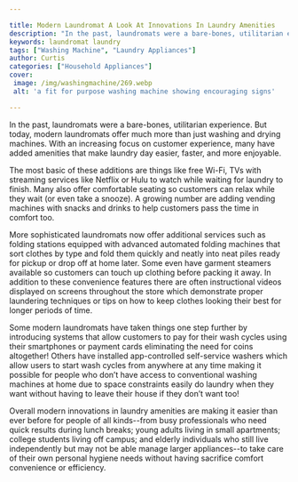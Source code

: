 ```yaml
---

title: Modern Laundromat A Look At Innovations In Laundry Amenities
description: "In the past, laundromats were a bare-bones, utilitarian experience. But today, modern laundromats offer much more than just washin...you wont regret reading on"
keywords: laundromat laundry
tags: ["Washing Machine", "Laundry Appliances"]
author: Curtis
categories: ["Household Appliances"]
cover: 
 image: /img/washingmachine/269.webp
 alt: 'a fit for purpose washing machine showing encouraging signs'

---
```


In the past, laundromats were a bare-bones, utilitarian experience. But today, modern laundromats offer much more than just washing and drying machines. With an increasing focus on customer experience, many have added amenities that make laundry day easier, faster, and more enjoyable. 

The most basic of these additions are things like free Wi-Fi, TVs with streaming services like Netflix or Hulu to watch while waiting for laundry to finish. Many also offer comfortable seating so customers can relax while they wait (or even take a snooze). A growing number are adding vending machines with snacks and drinks to help customers pass the time in comfort too. 

More sophisticated laundromats now offer additional services such as folding stations equipped with advanced automated folding machines that sort clothes by type and fold them quickly and neatly into neat piles ready for pickup or drop off at home later. Some even have garment steamers available so customers can touch up clothing before packing it away. In addition to these convenience features there are often instructional videos displayed on screens throughout the store which demonstrate proper laundering techniques or tips on how to keep clothes looking their best for longer periods of time. 

Some modern laundromats have taken things one step further by introducing systems that allow customers to pay for their wash cycles using their smartphones or payment cards eliminating the need for coins altogether! Others have installed app-controlled self-service washers which allow users to start wash cycles from anywhere at any time making it possible for people who don’t have access to conventional washing machines at home due to space constraints easily do laundry when they want without having to leave their house if they don’t want too! 

Overall modern innovations in laundry amenities are making it easier than ever before for people of all kinds--from busy professionals who need quick results during lunch breaks; young adults living in small apartments; college students living off campus; and elderly individuals who still live independently but may not be able manage larger appliances--to take care of their own personal hygiene needs without having sacrifice comfort convenience or efficiency.
